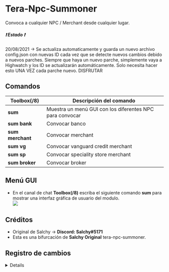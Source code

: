 # Tera-Npc-Summoner
Convoca a cualquier NPC / Merchant desde cualquier lugar.

##### :heavy_exclamation_mark: Estado :heavy_exclamation_mark:
20/08/2021 -> Se actualiza automaticamente y guarda un nuevo archivo config.json con nuevas ID cada vez que se detecte nuevos cambios debido a nuevos parches. Siempre que haya un nuevo parche, simplemente vaya a Highwatch y los ID se actualizarán automáticamente. Solo necesita hacer esto UNA VEZ cada parche nuevo. DISFRUTAR

## Comandos
Toolbox(/8) | Descripción del comando
--- | ---
**sum** | Muestra un menú GUI con los diferentes NPC para convocar
**sum bank** | Convocar banco
**sum merchant** | Convocar merchant
**sum vg** | Convocar vanguard credit merchant
**sum sp** | Convocar speciality store merchant
**sum broker** | Convocar broker

## Menú GUI
* En el canal de chat **Toolbox(/8)** escriba el siguiente comando **sum** para mostrar una interfaz gráfica de usuario del modulo.   
  ![](https://i.imgur.com/VG2yRG4.png)   


## Créditos
- Original de Salchy -> **Discord: Salchy#5171**
- Esta es una bifurcación de **Salchy Original** tera-npc-summoner.  

## Registro de cambios
<details>

### 1.0.0
* [~] Se agrego la compatibilidad con actualizaciones automaticas


</details>


